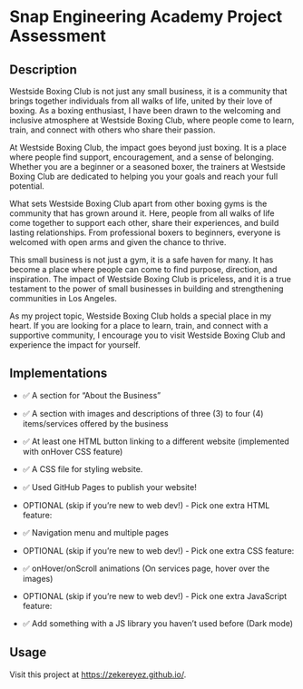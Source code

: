 # Snap Engineering Academy Project Assessment

## Description

Westside Boxing Club is not just any small business, it is a community that brings together individuals from all walks of life, united by their love of boxing. As a boxing enthusiast, I have been drawn to the welcoming and inclusive atmosphere at Westside Boxing Club, where people come to learn, train, and connect with others who share their passion.

At Westside Boxing Club, the impact goes beyond just boxing. It is a place where people find support, encouragement, and a sense of belonging. Whether you are a beginner or a seasoned boxer, the trainers at Westside Boxing Club are dedicated to helping you your goals and reach your full potential.

What sets Westside Boxing Club apart from other boxing gyms is the community that has grown around it. Here, people from all walks of life come together to support each other, share their experiences, and build lasting relationships. From professional boxers to beginners, everyone is welcomed with open arms and given the chance to thrive.

This small business is not just a gym, it is a safe haven for many. It has become a place where people can come to find purpose, direction, and inspiration. The impact of Westside Boxing Club is priceless, and it is a true testament to the power of small businesses in building and strengthening communities in Los Angeles.

As my project topic, Westside Boxing Club holds a special place in my heart. If you are looking for a place to learn, train, and connect with a supportive community, I encourage you to visit Westside Boxing Club and experience the impact for yourself.

## Implementations

- ✅ A section for “About the Business”
- ✅ A section with images and descriptions of three (3) to four (4) items/services offered by the business
- ✅ At least one HTML button linking to a different website (implemented with onHover CSS feature)
- ✅ A CSS file for styling website.
- ✅ Used GitHub Pages to publish your website!

- OPTIONAL (skip if you’re new to web dev!) - Pick one extra HTML feature:
- ✅ Navigation menu and multiple pages

- OPTIONAL (skip if you’re new to web dev!) - Pick one extra CSS feature:
- ✅ onHover/onScroll animations (On services page, hover over the images)

- OPTIONAL (skip if you’re new to web dev!) - Pick one extra JavaScript feature:
- ✅ Add something with a JS library you haven’t used before (Dark mode)

## Usage

Visit this project at https://zekereyez.github.io/.
